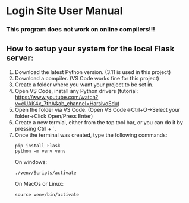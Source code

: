 # Login Site User Manual
### This program does not work on online compilers!!!

## How to setup your system for the local Flask server:
1. Download the latest Python version. (3.11 is used in this project)
2. Download a compiler. (VS Code works fine for this project)
3. Create a folder where you want your project to be set in.
4. Open VS Code, install any Python drivers (tutorial: https://www.youtube.com/watch?v=cUAK4x_7thA&ab_channel=HarsivoEdu)
5. Open the folder via VS Code. (Open VS Code->Ctrl+O->Select your folder->Click Open/Press Enter)
6. Create a new termial, either from the top tool bar, or you can do it by pressing Ctrl + `.
7. Once the terminal was created, type the following commands:
   ```
   pip install Flask
   python -m venv venv
   ```
   On windows:
   ```
   ./venv/Scripts/activate
   ```
   On MacOs or Linux:
   ```
   source venv/bin/activate
   ```




